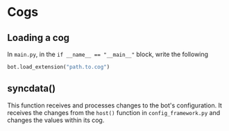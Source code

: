 # Cogs
## Loading a cog
In `main.py`, in the `if __name__ == "__main__"` block, write the following
```python
bot.load_extension("path.to.cog")
```
## syncdata()
This function receives and processes changes to the bot's configuration. It receives
the changes from the `host()` function in `config_framework.py` and changes the values within
its cog.